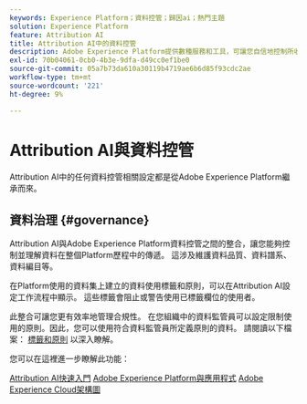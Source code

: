 ```yaml
---
keywords: Experience Platform；資料控管；歸因ai；熱門主題
solution: Experience Platform
feature: Attribution AI
title: Attribution AI中的資料控管
description: Adobe Experience Platform提供數種服務和工具，可讓您自信地控制所收集的體驗資料，以符合您的業務實務、法律義務和開發程式。
exl-id: 70b04061-0cb0-4b3e-9dfa-d49cc0ef1be0
source-git-commit: 05a7b73da610a30119b4719ae6b6d85f93cdc2ae
workflow-type: tm+mt
source-wordcount: '221'
ht-degree: 9%

---
```


# Attribution AI與資料控管

Attribution AI中的任何資料控管相關設定都是從Adobe Experience Platform繼承而來。

## 資料治理 {#governance}

Attribution AI與Adobe Experience Platform資料控管之間的整合，讓您能夠控制並理解資料在整個Platform歷程中的傳遞。 這涉及維護資料品質、資料譜系、資料編目等。

在Platform使用的資料集上建立的資料使用標籤和原則，可以在Attribution AI設定工作流程中顯示。 這些標籤會阻止或警告使用已標籤欄位的使用者。

此整合可讓您更有效率地管理合規性。 在您組織中的資料監管員可以設定限制使用的原則。因此，您可以使用符合資料監管員所定義原則的資料。 請閱讀以下檔案： [標籤和原則](https://experienceleague.adobe.com/docs/analytics-platform/using/cja-dataviews/data-governance.html) 以深入瞭解。

您可以在這裡進一步瞭解此功能：

[Attribution AI快速入門](../../attribution-ai/getting-started.md)
[Adobe Experience Platform與應用程式](https://experienceleague.adobe.com/docs/blueprints-learn/architecture/architecture-overview/platform-applications.html)
[Adobe Experience Cloud架構圖](https://experienceleague.adobe.com/docs/blueprints-learn/architecture/architecture-overview/experience-cloud.html)
